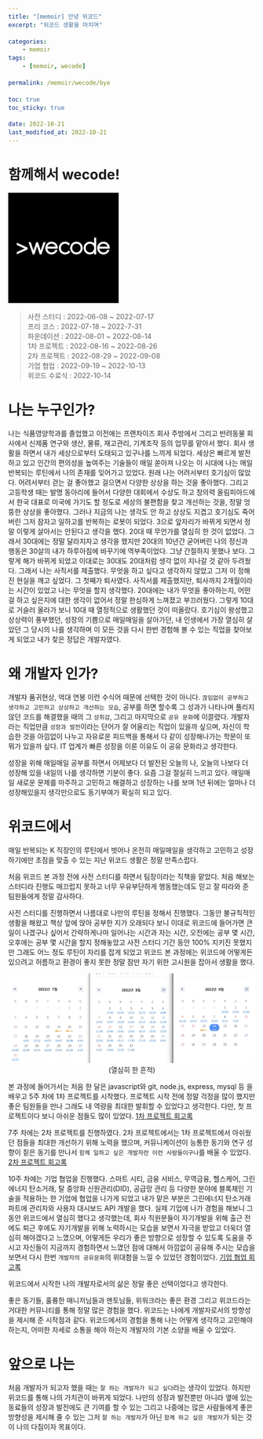 ```yaml
---
title: "[memoir] 안녕 위코드"
excerpt: "위코드 생활을 마치며"

categories:
    - memoir
tags:
    - [memoir, wecode]

permalink: /memoir/wecode/bye

toc: true
toc_sticky: true

date: 2022-10-21
last_modified_at: 2022-10-21
---
```


# 함께해서 wecode!

![](../../assets/images/posts_img/memoir/0.wecode.png)

> 사전 스터디 : 2022-06-08 ~ 2022-07-17\
> 프리 코스 : 2022-07-18 ~ 2022-7-31\
> 파운데이션 : 2022-08-01 ~ 2022-08-14\
> 1차 프로젝트 : 2022-08-16 ~ 2022-08-26\
> 2차 프로젝트 : 2022-08-29 ~ 2022-09-08\
> 기업 협업 : 2022-09-19 ~ 2022-10-13\
> 위코드 수료식 : 2022-10-14

# 나는 누구인가?

나는 식품영양학과를 졸업했고 이전에는 프랜차이즈 회사 주방에서 그리고 반려동물 회사에서 신제품 연구와 생산, 물류, 재고관리, 기계조작 등의 업무를 맡아서 했다. 회사 생활을 하면서 내가 세상으로부터 도태되고 있구나를 느끼게 되었다. 세상은 빠르게 발전하고 있고 인간의 편의성을 높여주는 기술들이 매일 쏟아져 나오는 이 시대에 나는 매일 반복되는 루틴에서 나의 존재를 잊어가고 있었다. 원래 나는 어려서부터 호기심이 많았다. 어려서부터 걷는 걸 좋아했고 걸으면서 다양한 상상을 하는 것을 좋아했다. 그리고 고등학생 때는 발명 동아리에 들어서 다양한 대회에서 수상도 하고 창의력 올림피아드에서 한국 대표로 미국에 가기도 할 정도로 세상의 불편함을 찾고 개선하는 것을, 정말 엉뚱한 상상을 좋아했다. 그러나 지금의 나는 생각도 안 하고 상상도 지겹고 호기심도 죽어버린 그저 잠자고 일하고를 반복하는 로봇이 되었다. 3으로 앞자리가 바뀌게 되면서 정말 이렇게 살아서는 안된다고 생각을 했다. 20대 때 무언가를 열심히 한 것이 없었다. 그래서 30대에는 정말 달라지자고 생각을 했지만 20대의 10년간 굳어버린 나의 정신과 행동은 30살의 내가 하루아침에 바꾸기에 역부족이었다. 그냥 간절하지 못했나 보다. 그렇게 해가 바뀌게 되었고 이대로는 30대도 20대처럼 생각 없이 지나갈 것 같아 두려웠다. 그래서 나는 사직서를 제출했다. 무엇을 하고 싶다고 생각하지 않았고 그저 이 정해진 현실을 깨고 싶었다. 그 첫째가 퇴사였다. 사직서를 제출했지만, 퇴사까지 2개월이라는 시간이 있었고 나는 무엇을 할지 생각했다. 20대에는 내가 무엇을 좋아하는지, 어떤 걸 하고 싶은지에 대한 생각이 없어서 정말 한심하게 느껴졌고 부끄러웠다. 그렇게 10대로 거슬러 올라가 보니 10대 때 열정적으로 생활했던 것이 떠올랐다. 호기심이 왕성했고 상상력이 풍부했던, 성장의 기쁨으로 매일매일을 살아가던, 내 인생에서 가장 열심히 살았던 그 당시의 나를 생각하며 이 모든 것을 다시 한번 경험해 볼 수 있는 직업을 찾아보게 되었고 내가 찾은 정답은 개발자였다.

# 왜 개발자 인가?

개발자 품귀현상, 억대 연봉 이런 수식어 때문에 선택한 것이 아니다. `끊임없이 공부하고 생각하고 고민하고 상상하고 개선하는 모습`, 공부를 하면 할수록 그 성과가 나타나며 풀리지 않던 코드를 해결했을 때의 그 `성취감`, 그리고 마지막으로 `공유 문화`에 이끌렸다. 개발자라는 직업만큼 `성장과 발전`이라는 단어가 잘 어울리는 직업이 있을까 싶으며, 자신이 학습한 것을 아낌없이 나누고 자유로운 피드백을 통해서 다 같이 성장해나가는 학문이 또 뭐가 있을까 싶다. IT 업계가 빠른 성장을 이룬 이유도 이 공유 문화라고 생각한다.

성장을 위해 매일매일 공부를 하면서 어제보다 더 발전된 오늘의 나, 오늘의 나보다 더 성장해 있을 내일의 나를 생각하면 기분이 좋다. 요즘 그걸 절실히 느끼고 있다. 매일매일 새로운 문제를 마주하고 고민하고 해결하고 성장하는 나를 보며 1년 뒤에는 얼마나 더 성장해있을지 생각만으로도 동기부여가 확실히 되고 있다.

# 위코드에서

매일 반복되는 K 직장인의 루틴에서 벗어나 온전히 매일매일을 생각하고 고민하고 성장하기에만 초점을 맞출 수 있는 지난 위코드 생활은 정말 만족스럽다.

처음 위코드 본 과정 전에 사전 스터디를 하면서 팀장이라는 직책을 맡았다. 처음 해보는 스터디라 진행도 매끄럽지 못하고 너무 우유부단하게 행동했는데도 믿고 잘 따라와 준 팀원들에게 정말 감사하다.

사전 스터디를 진행하면서 나름대로 나만의 루틴을 정해서 진행했다. 그동안 불규칙적인 생활을 해왔고 책상 앞에 앉아 공부한 지가 오래되다 보니 이대로 위코드에 들어가면 큰일이 나겠구나 싶어서 간략하게나마 일어나는 시간과 자는 시간, 오전에는 공부 몇 시간, 오후에는 공부 몇 시간을 할지 정해놓았고 사전 스터디 기간 동안 100% 지키진 못했지만 그래도 어느 정도 루틴이 자리를 잡게 되었고 위코드 본 과정에는 위코드에 어떻게든 있으려고 허름하고 환경이 좋지 못한 정말 잠만 자기 위한 고시원을 잡아서 생활을 했다.

<p align="center">
  <img src="../../assets/images/posts_img/memoir/2022-10-16-TT.jpeg"/>
  (열심히 한 흔적)
</p>

본 과정에 들어가서는 처음 한 달은 javascript와 git, node.js, express, mysql 등 을 배우고 5주 차에 1차 프로젝트를 시작했다. 프로젝트 시작 전에 정말 걱정을 많이 했지만 좋은 팀원들을 만나 그래도 내 역량을 최대한 발휘할 수 있었다고 생각한다. 다만, 첫 프로젝트이다 보니 아쉬운 점들도 많이 있었다. [1차 프로젝트 회고록](https://sw1104.github.io/memoir/wecode-6weeks-and-1stProject-memoir/)

7주 차에는 2차 프로젝트를 진행하였다. 2차 프로젝트에서는 1차 프로젝트에서 아쉬웠던 점들을 최대한 개선하기 위해 노력을 했으며, 커뮤니케이션이 능통한 동기와 연구 성향이 짙은 동기를 만나서 `함께 일하고 싶은 개발자란 이런 사람들이구나`를 배울 수 있었다. [2차 프로젝트 회고록](https://sw1104.github.io/memoir/wecode-8weeks-and-8weeks-memoir/)

10주 차에는 기업 협업을 진행했다. 스마트 시티, 금융 서비스, 무역금융, 헬스케어, 그린에너지 탄소거래, 탈 중앙화 신원관리(DID), 공급망 관리 등 다양한 분야에 블록체인 기술을 적용하는 한 기업에 협업을 나가게 되었고 내가 맡은 부분은 그린에너지 탄소거래 파트에 관리자와 사용자 대시보드 API 개발을 했다. 실제 기업에 나가 경험을 해보니 그동안 위코드에서 열심히 했다고 생각했는데, 회사 직원분들이 자기개발을 위해 출근 전에도 퇴근 후에도 자기개발을 위해 노력하시는 모습을 보면서 자극을 받았고 더욱더 열심히 해야겠다고 느꼈으며, 어떻게든 우리가 좋은 방향으로 성장할 수 있도록 도움을 주시고 자신들이 지금까지 경험하면서 느꼈던 점에 대해서 아낌없이 공유해 주시는 모습을 보면서 다시 한번 `개발자의 공유문화`의 위대함을 느낄 수 있었던 경험이었다. [기업 협업 회고록](https://sw1104.github.io/memoir/cooperation/)

위코드에서 시작한 나의 개발자로서의 삶은 정말 좋은 선택이었다고 생각한다.

좋은 동기들, 훌륭한 매니저님들과 멘토님들, 위워크라는 좋은 환경 그리고 위코드라는 거대한 커뮤니티를 통해 정말 많은 경험을 했다. 위코드는 나에게 개발자로서의 방향성을 제시해 준 시작점과 같다. 위코드에서의 경험을 통해 나는 어떻게 생각하고 고민해야 하는지, 어떠한 자세로 소통을 해야 하는지 개발자의 기본 소양을 배울 수 있었다.

# 앞으로 나는

처음 개발자가 되고자 했을 때는 `잘 하는 개발자가 되고 싶다`라는 생각이 있었다. 하지만 위코드를 통해 나의 가치관이 바뀌게 되었다. 나만의 성장과 발전뿐만 아니라 옆에 있는 동료들의 성장과 발전에도 큰 기여를 할 수 있는 그리고 나중에는 많은 사람들에게 좋은 방향성을 제시해 줄 수 있는 그저 `잘 하는 개발자`가 아닌 `함께 하고 싶은 개발자`가 되는 것이 나의 다짐이자 목표이다.
